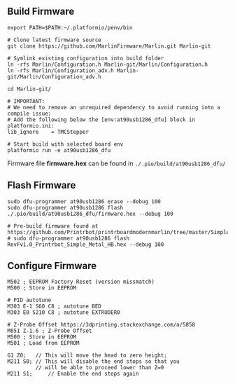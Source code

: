 ## Build Firmware

```
export PATH=$PATH:~/.platformio/penv/bin
```

```
# Clone latest firmware source
git clone https://github.com/MarlinFirmware/Marlin.git Marlin-git

# Symlink existing configuration into build folder
ln -rfs Marlin/Configuration.h Marlin-git/Marlin/Configuration.h
ln -rfs Marlin/Configuration_adv.h Marlin-git/Marlin/Configuration_adv.h

cd Marlin-git/

# IMPORTANT:
# We need to remove an unrequired dependency to avoid running into a compile issue:
# Add the following below the [env:at90usb1286_dfu] block in platformio.ini:
lib_ignore    = TMCStepper

# Start build with selected board env
platformio run -e at90usb1286_dfu
```

Firmware file __firmware.hex__ can be found in
```./.pio/build/at90usb1286_dfu/```

## Flash Firmware
```
sudo dfu-programmer at90usb1286 erase --debug 100
sudo dfu-programmer at90usb1286 flash ./.pio/build/at90usb1286_dfu/firmware.hex --debug 100

# Pre-build firmware found at https://github.com/Printrbot/printrboardmodernmarlin/tree/master/Simple_Metal
# sudo dfu-programmer at90usb1286 flash RevFv1.0_Printrbot_Simple_Metal_HB.hex --debug 100
```

## Configure Firmware
```
M502 ; EEPROM Factory Reset (version missmatch)
M500 ; Store in EEPROM

# PID autotune
M303 E-1 S60 C8 ; autotune BED
M303 E0 S210 C8 ; autotune EXTRUDER0

# Z-Probe Offset https://3dprinting.stackexchange.com/a/5858
M851 Z-1.6 ; Z-Probe Offset
M500 ; Store in EEPROM
M501 ; Load from EEPROM

G1 Z0;   // This will move the head to zero height;
M211 S0; // This will disable the end stops so that you 
         // will be able to proceed lower than Z=0
M211 S1;     // Enable the end stops again
```

